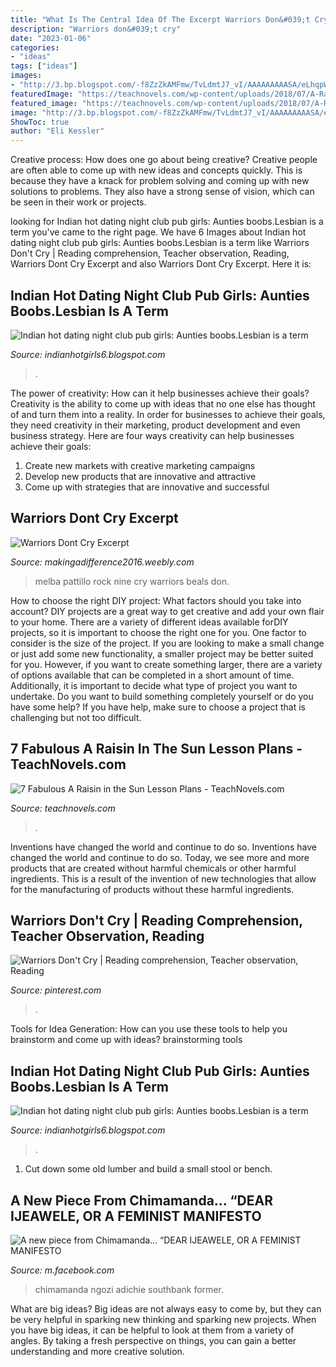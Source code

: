 ```yaml
---
title: "What Is The Central Idea Of The Excerpt Warriors Don&#039;t Cry : A New Piece From Chimamanda... “dear Ijeawele, Or A Feminist Manifesto"
description: "Warriors don&#039;t cry"
date: "2023-01-06"
categories:
- "ideas"
tags: ["ideas"]
images:
- "http://3.bp.blogspot.com/-f8ZzZkAMFmw/TvLdmtJ7_vI/AAAAAAAAASA/eLhqpWrb3Lg/s1600/aunty+%252818%2529.jpg"
featuredImage: "https://teachnovels.com/wp-content/uploads/2018/07/A-Raisin-in-the-Sun-lesson-plans.jpg"
featured_image: "https://teachnovels.com/wp-content/uploads/2018/07/A-Raisin-in-the-Sun-lesson-plans.jpg"
image: "http://3.bp.blogspot.com/-f8ZzZkAMFmw/TvLdmtJ7_vI/AAAAAAAAASA/eLhqpWrb3Lg/s1600/aunty+%252818%2529.jpg"
ShowToc: true
author: "Eli Kessler"
---
```



Creative process: How does one go about being creative?
Creative people are often able to come up with new ideas and concepts quickly. This is because they have a knack for problem solving and coming up with new solutions to problems. They also have a strong sense of vision, which can be seen in their work or projects.

	

		
looking for Indian hot dating night club pub girls: Aunties boobs.Lesbian is a term you've came to the right page. We have 6 Images about Indian hot dating night club pub girls: Aunties boobs.Lesbian is a term like Warriors Don&#039;t Cry | Reading comprehension, Teacher observation, Reading, Warriors Dont Cry Excerpt and also Warriors Dont Cry Excerpt. Here it is:
		
    
## Indian Hot Dating Night Club Pub Girls: Aunties Boobs.Lesbian Is A Term

<img loading=lazy src="http://3.bp.blogspot.com/-f8ZzZkAMFmw/TvLdmtJ7_vI/AAAAAAAAASA/eLhqpWrb3Lg/s1600/aunty+%252818%2529.jpg" onerror="this.onerror=null;this.src='https://tse2.mm.bing.net/th?id=OIP.xMbL9B_TUI5i3MP_pUhdrgAAAA&amp;pid=15.1';" alt="Indian hot dating night club pub girls: Aunties boobs.Lesbian is a term">

_Source: indianhotgirls6.blogspot.com_

>. 

	

The power of creativity: How can it help businesses achieve their goals?
Creativity is the ability to come up with ideas that no one else has thought of and turn them into a reality. In order for businesses to achieve their goals, they need creativity in their marketing, product development and even business strategy. Here are four ways creativity can help businesses achieve their goals: 
1. Create new markets with creative marketing campaigns 
2. Develop new products that are innovative and attractive 
3. Come up with strategies that are innovative and successful 

    
## Warriors Dont Cry Excerpt

<img loading=lazy src="http://makingadifference2016.weebly.com/uploads/2/9/9/3/29935879/7387696.jpg" onerror="this.onerror=null;this.src='https://tse2.mm.bing.net/th?id=OIP.JIxSm4UxPtjYmRV3ClFGNAAAAA&amp;pid=15.1';" alt="Warriors Dont Cry Excerpt">

_Source: makingadifference2016.weebly.com_

>melba pattillo rock nine cry warriors beals don. 

	

How to choose the right DIY project: What factors should you take into account?
DIY projects are a great way to get creative and add your own flair to your home. There are a variety of different ideas available forDIY projects, so it is important to choose the right one for you. One factor to consider is the size of the project. If you are looking to make a small change or just add some new functionality, a smaller project may be better suited for you. However, if you want to create something larger, there are a variety of options available that can be completed in a short amount of time. Additionally, it is important to decide what type of project you want to undertake. Do you want to build something completely yourself or do you have some help? If you have help, make sure to choose a project that is challenging but not too difficult.

    
## 7 Fabulous A Raisin In The Sun Lesson Plans - TeachNovels.com

<img loading=lazy src="https://teachnovels.com/wp-content/uploads/2018/07/A-Raisin-in-the-Sun-lesson-plans.jpg" onerror="this.onerror=null;this.src='https://tse2.mm.bing.net/th?id=OIP.ckKfvqNG-b7MRpaleQ66DAHaDI&amp;pid=15.1';" alt="7 Fabulous A Raisin in the Sun Lesson Plans - TeachNovels.com">

_Source: teachnovels.com_

>. 

	

Inventions have changed the world and continue to do so.
Inventions have changed the world and continue to do so. Today, we see more and more products that are created without harmful chemicals or other harmful ingredients. This is a result of the invention of new technologies that allow for the manufacturing of products without these harmful ingredients.

    
## Warriors Don&#039;t Cry | Reading Comprehension, Teacher Observation, Reading

<img loading=lazy src="https://i.pinimg.com/736x/cd/be/d7/cdbed7e2a20b45c483de937407c7d0a6.jpg" onerror="this.onerror=null;this.src='https://tse3.mm.bing.net/th?id=OIP.KQnH3REwQz4UvvjgpTe1HwHaHa&amp;pid=15.1';" alt="Warriors Don&#039;t Cry | Reading comprehension, Teacher observation, Reading">

_Source: pinterest.com_

>. 

	

Tools for Idea Generation: How can you use these tools to help you brainstorm and come up with ideas?
brainstorming tools 
    
## Indian Hot Dating Night Club Pub Girls: Aunties Boobs.Lesbian Is A Term

<img loading=lazy src="https://lh6.googleusercontent.com/proxy/CXMHc-rdItssIKhBsZhzQ0z7UppVYqF0DPWTgOxSyvEz5EuCgWbtNitZ5MufOLJIkMYc7dTKSlnfqmjE0lYgRPIQlmmUCDg-ajjosZWrEIn5aEpaUkzhM9pw-1RJcRwgLcQC7ziiVtuayn9RCWEXWPzmBaTT4D9i=s0-d" onerror="this.onerror=null;this.src='https://tse4.mm.bing.net/th?id=OIP.jKVRT8Y3M6XMZ2BKnL3WSAAAAA&amp;pid=15.1';" alt="Indian hot dating night club pub girls: Aunties boobs.Lesbian is a term">

_Source: indianhotgirls6.blogspot.com_

>. 

	

1. Cut down some old lumber and build a small stool or bench.

    
## A New Piece From Chimamanda... “DEAR IJEAWELE, OR A FEMINIST MANIFESTO

<img loading=lazy src="https://lookaside.fbsbx.com/lookaside/crawler/media/?media_id=10157822076950944" onerror="this.onerror=null;this.src='https://tse2.mm.bing.net/th?id=OIP.8pcIgcl5MR6KavKZAT73JAHaLH&amp;pid=15.1';" alt="A new piece from Chimamanda... “DEAR IJEAWELE, OR A FEMINIST MANIFESTO">

_Source: m.facebook.com_

>chimamanda ngozi adichie southbank former. 

	

What are big ideas?
Big ideas are not always easy to come by, but they can be very helpful in sparking new thinking and sparking new projects. When you have big ideas, it can be helpful to look at them from a variety of angles. By taking a fresh perspective on things, you can gain a better understanding and more creative solution.

